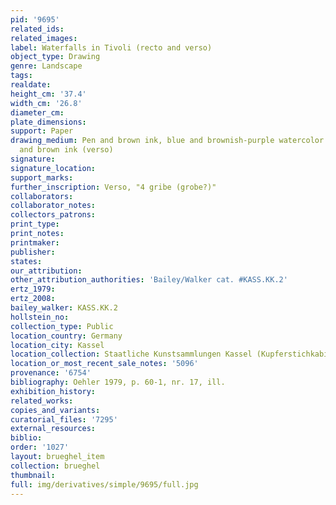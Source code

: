 ```yaml
---
pid: '9695'
related_ids: 
related_images: 
label: Waterfalls in Tivoli (recto and verso)
object_type: Drawing
genre: Landscape
tags: 
realdate: 
height_cm: '37.4'
width_cm: '26.8'
diameter_cm: 
plate_dimensions: 
support: Paper
drawing_medium: Pen and brown ink, blue and brownish-purple watercolor (recto); pen
  and brown ink (verso)
signature: 
signature_location: 
support_marks: 
further_inscription: Verso, "4 gribe (grobe?)"
collaborators: 
collaborator_notes: 
collectors_patrons: 
print_type: 
print_notes: 
printmaker: 
publisher: 
states: 
our_attribution: 
other_attribution_authorities: 'Bailey/Walker cat. #KASS.KK.2'
ertz_1979: 
ertz_2008: 
bailey_walker: KASS.KK.2
hollstein_no: 
collection_type: Public
location_country: Germany
location_city: Kassel
location_collection: Staatliche Kunstsammlungen Kassel (Kupferstichkabinett)
location_or_most_recent_sale_notes: '5096'
provenance: '6754'
bibliography: Oehler 1979, p. 60-1, nr. 17, ill.
exhibition_history: 
related_works: 
copies_and_variants: 
curatorial_files: '7295'
external_resources: 
biblio: 
order: '1027'
layout: brueghel_item
collection: brueghel
thumbnail: 
full: img/derivatives/simple/9695/full.jpg
---
```

